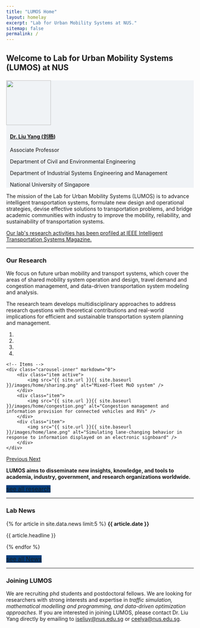 ```yaml
---
title: "LUMOS Home"
layout: homelay
excerpt: "Lab for Urban Mobility Systems at NUS."
sitemap: false
permalink: /
---
```


## Welcome to Lab for Urban Mobility Systems (LUMOS) at NUS
<div markdown="0" style="padding-top:5px; ">
<div class="well" style="background-color: rgba(1, 61, 124, 0.05);">
  <div class="media">
    <div class="media-left">
      <img src="{{ site.url }}{{ site.baseurl }}/images/teampic/liuyang.jpg" class="media-object" style="width:120px; margin: 0px;">
    </div>
    <div class="media-body" style="padding-left:10px">
      <h4 class="media-heading"><a href="/team/liu_yang" class="off">Dr. Liu Yang (刘杨)</a></h4>
      <p>Associate Professor</p>
      <p>Department of Civil and Environmental Engineering</p>
      <p>Department of Industrial Systems Engineering and Management</p>
      <p style="margin:0">National University of Singapore</p>
    </div>
  </div>
</div>
    <p>The mission of the Lab for Urban Mobility Systems (LUMOS) is to advance intelligent transportation systems, formulate new design and operational strategies, devise effective solutions to transportation problems, and bridge academic communities with industry to improve the mobility, reliability, and sustainability of transportation systems.</p>
    <a href="https://ieeexplore.ieee.org/document/9733251">Our lab's research activities has been profiled at IEEE Intelligent Transportation Systems Magazine.</a>
</div>

---

### Our Research 
We focus on future urban mobility and transport systems, which cover the areas of shared mobility system operation and design, travel demand and congestion management, and data-driven transportation system modeling and analysis.

The research team develops multidisciplinary approaches to address research questions with theoretical contributions and real-world implications for efficient and sustainable transportation system planning and management.

<div markdown="0" id="carousel" style="max-width: 700px; margin: 0 auto;" class="carousel slide" data-ride="carousel" data-interval="4000" data-pause="hover" >
    <!-- Menu -->
    <ol class="carousel-indicators">
        <li data-target="#carousel" data-slide-to="0" class="active"></li>
        <li data-target="#carousel" data-slide-to="1"></li>
        <li data-target="#carousel" data-slide-to="2"></li>
        <li data-target="#carousel" data-slide-to="3"></li>
    </ol>

    <!-- Items -->
    <div class="carousel-inner" markdown="0">
        <div class="item active">
            <img src="{{ site.url }}{{ site.baseurl }}/images/home/sharing.png" alt="Mixed-fleet MoD system" />
        </div>
        <div class="item">
            <img src="{{ site.url }}{{ site.baseurl }}/images/home/congestion.png" alt="Congestion management and information provision for connected vehicles and RVs" />
        </div>
        <div class="item">
            <img src="{{ site.url }}{{ site.baseurl }}/images/home/lane.png" alt="Simulating lane-changing behavior in response to information displayed on an electronic signboard" />
        </div>
    </div>
  <a class="left carousel-control" href="#carousel" role="button" data-slide="prev">
    <span class="glyphicon glyphicon-chevron-left" aria-hidden="true"></span>
    <span class="sr-only">Previous</span>
  </a>
  <a class="right carousel-control" href="#carousel" role="button" data-slide="next">
    <span class="glyphicon glyphicon-chevron-right" aria-hidden="true"></span>
    <span class="sr-only">Next</span>
  </a>
</div>

<b>LUMOS aims to disseminate new insights, knowledge, and tools to academia, industry, government, and research organizations worldwide.</b>

<p><a href="/allnews" class="btn btn-primary" style="background-color: #013D7C; border-color: #013D7C; font-size:16px">see all research</a></p>

---

### Lab News

{% for article in site.data.news limit:5 %}
<b>{{ article.date }}</b>
<p>{{ article.headline }}</p>
{% endfor %}

<p><a href="/allnews" class="btn btn-primary" style="background-color: #013D7C; border-color: #013D7C; font-size:16px">see all News</a></p>

---

### Joining LUMOS
We are recruiting phd students and postdoctoral fellows. We are looking for researchers with strong interests and expertise in *traffic simulation, mathematical modelling and programming, and data-driven optimization approaches*. If you are interested in joining LUMOS, please contact Dr. Liu Yang directly by emailing to [iseliuy@nus.edu.sg](iseliuy@nus.edu.sg) or [ceelya@nus.edu.sg](ceelya@nus.edu.sg).

<br>